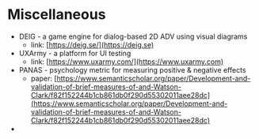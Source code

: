 # Miscellaneous

* DEIG - a game engine for dialog-based 2D ADV using visual diagrams
  * link: [https://deig.se/](https://deig.se)
* UXArmy - a platform for UI testing
  * link: [https://www.uxarmy.com/](https://www.uxarmy.com)
* PANAS - psychology metric for measuring positive & negative effects
  * paper: [https://www.semanticscholar.org/paper/Development-and-validation-of-brief-measures-of-and-Watson-Clark/f82f152244b1cb861db0f290d55302011aee28dc](https://www.semanticscholar.org/paper/Development-and-validation-of-brief-measures-of-and-Watson-Clark/f82f152244b1cb861db0f290d55302011aee28dc)
*
